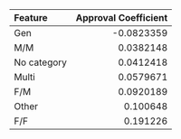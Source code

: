 | Feature     |   Approval Coefficient |
|:------------|-----------------------:|
| Gen         |             -0.0823359 |
| M/M         |              0.0382148 |
| No category |              0.0412418 |
| Multi       |              0.0579671 |
| F/M         |              0.0920189 |
| Other       |              0.100648  |
| F/F         |              0.191226  |